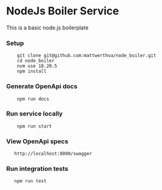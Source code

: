 # NodeJs Boiler Service
This is a basic node.js boilerplate

### Setup
```
    git clone git@github.com:mattwerthva/node_boiler.git
    cd node_boiler
    nvm use 18.20.5
    npm install
```

### Generate OpenApi docs
```
    npm run docs
```

### Run service locally
```
    npm run start
```

### View OpenApi specs
```
   http://localhost:8000/swagger
```

### Run integration tests
```
   npm run test
```